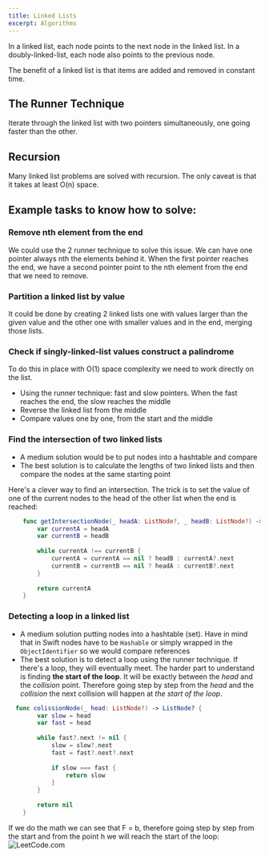```yaml
---
title: Linked Lists
excerpt: Algorithms
---
```


In a linked list, each node points to the next node in the linked list. In a doubly-linked-list, each node also points to the previous node. 

The benefit of a linked list is that items are added and removed in constant time.

## The Runner Technique

Iterate through the linked list with two pointers simultaneously, one going faster than the other. 

## Recursion

Many linked list problems are solved with recursion. The only caveat is that it takes at least O(n) space. 


## Example tasks to know how to solve:

### Remove nth element from the end

We could use the 2 runner technique to solve this issue. We can have one pointer always nth the elements behind it. When the first pointer reaches the end, we have a second pointer point to the nth element from the end that we need to remove.

### Partition a linked list by value

It could be done by creating 2 linked lists one with values larger than the given value and the other one with smaller values and in the end, merging those lists. 

### Check if singly-linked-list values construct a palindrome

To do this in place with O(1) space complexity we need to work directly on the list.

- Using the runner technique: fast and slow pointers. When the fast reaches the end, the slow reaches the middle
- Reverse the linked list from the middle
- Compare values one by one, from the start and the middle

### Find the intersection of two linked lists

- A medium solution would be to put nodes into a hashtable and compare
- The best solution is to calculate the lengths of two linked lists and then compare the nodes at the same starting point

Here's a clever way to find an intersection. The trick is to set the value of one of the current nodes to the head of the other list when the end is reached:

```swift
    func getIntersectionNode(_ headA: ListNode?, _ headB: ListNode?) -> ListNode? { 
        var currentA = headA
        var currentB = headB
        
        while currentA !== currentB {
            currentA = currentA == nil ? headB : currentA?.next
            currentB = currentB == nil ? headA : currentB?.next
        }
        
        return currentA
    }
```

### Detecting a loop in a linked list

- A medium solution putting nodes into a hashtable (set). Have in mind that in Swift nodes have to be `Hashable` or simply wrapped in the `ObjectIdentifier` so we would compare references
- The best solution is to detect a loop using the runner technique. If there's a loop, they will eventually meet. The harder part to understand is finding **the start of the loop**. It will be exactly between the *head* and the *collision* point. Therefore going step by step from the *head* and the *collision* the next collision will happen at *the start of the loop*.

```swift
  func colissionNode(_ head: ListNode?) -> ListNode? {
        var slow = head
        var fast = head
        
        while fast?.next != nil {
            slow = slow?.next
            fast = fast?.next?.next
            
            if slow === fast {
                return slow
            }
        }
        
        return nil
    }
```

If we do the math we can see that F = b, therefore going step by step from the start and from the point h we will reach the start of the loop:
![LeetCode.com](/images/notes/67ea9a4463080be07ce89fc92ba437d53482bdce56217f6ff1ffe17e021bf200.png)  
